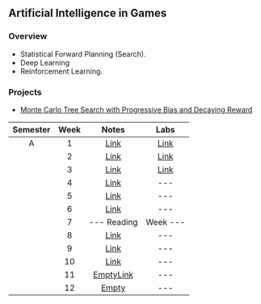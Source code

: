 ## Artificial Intelligence in Games

### Overview
- Statistical Forward Planning (Search). 
- Deep Learning 
- Reinforcement Learning. 

### Projects
- [Monte Carlo Tree Search with Progressive Bias and Decaying Reward](https://github.com/mughees-asif/postgraduate-artificial-intelligence/tree/master/Semester%20A/Artificial%20Intelligence%20in%20Games/projects/project1/)

| Semester   |      Week |  Notes | Labs |
|:----------:|:-------------:|:------:|:------:|
| A |  1 | [Link](https://github.com/mughees-asif/postgraduate-artificial-intelligence/tree/master/Semester%20A/Artificial%20Intelligence%20in%20Games/notes/Week%201) | [Link](https://github.com/mughees-asif/postgraduate-artificial-intelligence/tree/master/Semester%20A/Artificial%20Intelligence%20in%20Games/labs/Lab%201) |
|  |  2 | [Link](https://github.com/mughees-asif/postgraduate-artificial-intelligence/tree/master/Semester%20A/Artificial%20Intelligence%20in%20Games/notes/Week%202) | [Link](https://github.com/mughees-asif/postgraduate-artificial-intelligence/tree/master/Semester%20A/Artificial%20Intelligence%20in%20Games/labs/Lab%202) |
|  |  3 | [Link](https://github.com/mughees-asif/postgraduate-artificial-intelligence/tree/master/Semester%20A/Artificial%20Intelligence%20in%20Games/notes/Week%203) | [Link](https://github.com/mughees-asif/postgraduate-artificial-intelligence/tree/master/Semester%20A/Artificial%20Intelligence%20in%20Games/labs/Lab%203) |
|  |  4 | [Link](https://github.com/mughees-asif/postgraduate-artificial-intelligence/tree/master/Semester%20A/Artificial%20Intelligence%20in%20Games/notes/Week%204) | --- |
|  |  5 | [Link](https://github.com/mughees-asif/postgraduate-artificial-intelligence/tree/master/Semester%20A/Artificial%20Intelligence%20in%20Games/notes/Week%205) | --- |
|  |  6 | [Link](https://github.com/mughees-asif/postgraduate-artificial-intelligence/tree/master/Semester%20A/Artificial%20Intelligence%20in%20Games/notes/Week%206) | --- |
|  |  7 | --- Reading  | Week --- |
|  |  8 | [Link](https://github.com/mughees-asif/postgraduate-artificial-intelligence/tree/master/Semester%20A/Artificial%20Intelligence%20in%20Games/notes/Week%208) | --- |
|  |  9 | [Link](https://github.com/mughees-asif/postgraduate-artificial-intelligence/tree/master/Semester%20A/Artificial%20Intelligence%20in%20Games/notes/Week%209) | --- |
|  |  10 | [Link](https://github.com/mughees-asif/postgraduate-artificial-intelligence/tree/master/Semester%20A/Artificial%20Intelligence%20in%20Games/notes/Week%2010) | --- |
|  |  11 | [Empty]()[Link](https://github.com/mughees-asif/postgraduate-artificial-intelligence/tree/master/Semester%20A/Artificial%20Intelligence%20in%20Games/notes/Week%2011) | --- |
|  |  12 | [Empty]() | --- |